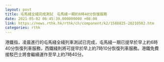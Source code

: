 ```yaml
---
layout: post
title: 屯馬綫全綫完成測試　屯馬綫一期約6時40分恢復服務
date: 2021-05-02 06:45:39.000000000 +08:00
link: https://news.rthk.hk/rthk/ch/component/k2/1588825-20210502.htm
categories: rthk
---
```


港鐵指，凌晨進行的屯馬綫全綫列車測試已完成，屯馬綫一期已提早於早上約6時40分恢復列車服務，西鐵綫則將可提早於早上約7時10分恢復列車服務。港鐵免費接駁巴士將會繼續運作至早上約7時40分。
